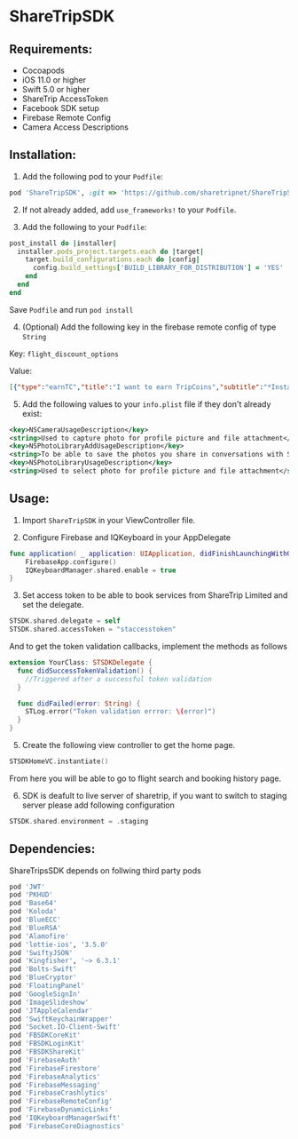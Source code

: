 # ShareTripSDK

## Requirements:
- Cocoapods
- iOS 11.0 or higher
- Swift 5.0 or higher
- ShareTrip AccessToken
- Facebook SDK setup
- Firebase Remote Config 
- Camera Access Descriptions


## Installation:

1. Add the following pod to your `Podfile`:

```ruby
pod 'ShareTripSDK', :git => 'https://github.com/sharetripnet/ShareTripSDK.git', :tag => '1.1.1'
```

2. If not already added, add `use_frameworks!` to your `Podfile`.

3. Add the following to your `Podfile`:

```ruby
post_install do |installer|
  installer.pods_project.targets.each do |target|
    target.build_configurations.each do |config|
      config.build_settings['BUILD_LIBRARY_FOR_DISTRIBUTION'] = 'YES'
    end
  end
end
```
Save `Podfile` and run `pod install`

4. (Optional) Add the following key in the firebase remote config of type `String`

Key: ```flight_discount_options``` 

Value:
```json
[{"type":"earnTC","title":"I want to earn TripCoins","subtitle":"*Instant discount for our partner banks' card holders"},{"type":"redeemTC","title":"I want to redeem TripCoins","subtitle":"Drag to slider to redeem trip coin"},{"type":"useCoupon","title":"I want to use Coupon Code","subtitle":"Enter the coupon code"}]
```

5. Add the following values to your `info.plist` file if they don't already exist:

```xml
<key>NSCameraUsageDescription</key>
<string>Used to capture photo for profile picture and file attachment</string>
<key>NSPhotoLibraryAddUsageDescription</key>
<string>To be able to save the photos you share in conversations with ShareTrip's customer support</string>
<key>NSPhotoLibraryUsageDescription</key>
<string>Used to select photo for profile picture and file attachment</string>
```

## Usage:

1. Import `ShareTripSDK` in your ViewController file.

2. Configure Firebase and IQKeyboard in your AppDelegate

```swift
func application( _ application: UIApplication, didFinishLaunchingWithOptions launchOptions: [UIApplication.LaunchOptionsKey: Any]?) -> Bool {        
    FirebaseApp.configure()
    IQKeyboardManager.shared.enable = true
}

```

3. Set access token to be able to book services from ShareTrip Limited and set the delegate.

```swift
STSDK.shared.delegate = self
STSDK.shared.accessToken = "staccesstoken"
```

And to get the token validation callbacks, implement the methods as follows
```swift
extension YourClass: STSDKDelegate {
  func didSuccessTokenValidation() {
    //Triggered after a successful token validation
  }

  func didFailed(error: String) {
    STLog.error("Token validation errror: \(error)")
  }
}
```

5. Create the following view controller to get the home page.
```swift
STSDKHomeVC.instantiate()
```
From here you will be able to go to flight search and booking history page.

6. SDK is deafult to live server of sharetrip, if you want to switch to staging server please add following configuration
```swift
STSDK.shared.environment = .staging
```
## Dependencies:

ShareTripsSDK depends on follwing third party pods 
```ruby
pod 'JWT'
pod 'PKHUD'
pod 'Base64'
pod 'Koloda'
pod 'BlueECC'
pod 'BlueRSA'
pod 'Alamofire'
pod 'lottie-ios', '3.5.0'
pod 'SwiftyJSON'
pod 'Kingfisher', '~> 6.3.1'
pod 'Bolts-Swift'
pod 'BlueCryptor'
pod 'FloatingPanel'
pod 'GoogleSignIn'
pod 'ImageSlideshow'
pod 'JTAppleCalendar'
pod 'SwiftKeychainWrapper'
pod 'Socket.IO-Client-Swift'
pod 'FBSDKCoreKit'
pod 'FBSDKLoginKit'
pod 'FBSDKShareKit'
pod 'FirebaseAuth'
pod 'FirebaseFirestore'
pod 'FirebaseAnalytics'
pod 'FirebaseMessaging'
pod 'FirebaseCrashlytics'
pod 'FirebaseRemoteConfig'
pod 'FirebaseDynamicLinks'
pod 'IQKeyboardManagerSwift'
pod 'FirebaseCoreDiagnostics'
```

